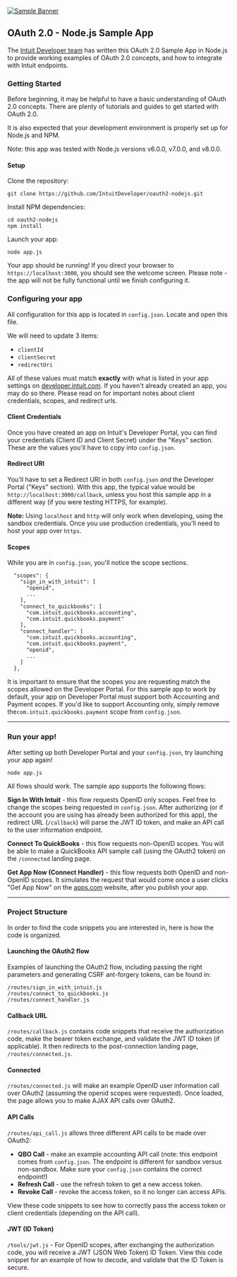 [![Sample Banner](views/Sample.png)][ss1]

## OAuth 2.0 - Node.js Sample App

The [Intuit Developer team](https://developer.intuit.com) has written this OAuth 2.0 Sample App in Node.js to provide working examples of OAuth 2.0 concepts, and how to integrate with Intuit endpoints.

### Getting Started

Before beginning, it may be helpful to have a basic understanding of OAuth 2.0 concepts. There are plenty of tutorials and guides to get started with OAuth 2.0.

It is also expected that your development environment is properly set up for Node.js and NPM.

Note: this app was tested with Node.js versions v6.0.0, v7.0.0, and v8.0.0.

#### Setup

Clone the repository:

```
git clone https://github.com/IntuitDeveloper/oauth2-nodejs.git
```

Install NPM dependencies:

```
cd oauth2-nodejs
npm install
```

Launch your app:

```
node app.js
```

Your app should be running! If you direct your browser to `https://localhost:3000`, you should see the welcome screen. Please note - the app will not be fully functional until we finish configuring it.

### Configuring your app

All configuration for this app is located in `config.json`. Locate and open this file.

We will need to update 3 items:

- `clientId`
- `clientSecret`
- `redirectUri`

All of these values must match **exactly** with what is listed in your app settings on [developer.intuit.com](https://developer.intuit.com). If you haven't already created an app, you may do so there. Please read on for important notes about client credentials, scopes, and redirect urls.

#### Client Credentials

Once you have created an app on Intuit's Developer Portal, you can find your credentials (Client ID and Client Secret) under the "Keys" section. These are the values you'll have to copy into `config.json`.

#### Redirect URI

You'll have to set a Redirect URI in both `config.json` _and_ the Developer Portal ("Keys" section). With this app, the typical value would be `http://localhost:3000/callback`, unless you host this sample app in a different way (if you were testing HTTPS, for example).

**Note:** Using `localhost` and `http` will only work when developing, using the sandbox credentials. Once you use production credentials, you'll need to host your app over `https`.

#### Scopes

While you are in `config.json`, you'll notice the scope sections.

```
  "scopes": {
    "sign_in_with_intuit": [
      "openid",
      ...
    ],
    "connect_to_quickbooks": [
      "com.intuit.quickbooks.accounting",
      "com.intuit.quickbooks.payment"
    ],
    "connect_handler": [
      "com.intuit.quickbooks.accounting",
      "com.intuit.quickbooks.payment",
      "openid",
      ...
    ]
  },
```

It is important to ensure that the scopes you are requesting match the scopes allowed on the Developer Portal. For this sample app to work by default, your app on Developer Portal must support both Accounting and Payment scopes. If you'd like to support Accounting only, simply remove the`com.intuit.quickbooks.payment` scope from `config.json`.

---

### Run your app!

After setting up both Developer Portal and your `config.json`, try launching your app again!

```
node app.js
```

All flows should work. The sample app supports the following flows:

**Sign In With Intuit** - this flow requests OpenID only scopes. Feel free to change the scopes being requested in `config.json`. After authorizing (or if the account you are using has already been authorized for this app), the redirect URL (`/callback`) will parse the JWT ID token, and make an API call to the user information endpoint.

**Connect To QuickBooks** - this flow requests non-OpenID scopes. You will be able to make a QuickBooks API sample call (using the OAuth2 token) on the `/connected` landing page.

**Get App Now (Connect Handler)** - this flow requests both OpenID and non-OpenID scopes. It simulates the request that would come once a user clicks "Get App Now" on the [apps.com](https://apps.com) website, after you publish your app.

---

### Project Structure

In order to find the code snippets you are interested in, here is how the code is organized.

#### Launching the OAuth2 flow

Examples of launching the OAuth2 flow, including passing the right parameters and generating CSRF ant-forgery tokens, can be found in:

```
/routes/sign_in_with_intuit.js
/routes/connect_to_quickbooks.js
/routes/connect_handler.js
```

#### Callback URL

`/routes/callback.js` contains code snippets that receive the authorization code, make the bearer token exchange, and validate the JWT ID token (if applicable). It then redirects to the post-connection landing page, `/routes/connected.js`.

#### Connected

`/routes/connected.js` will make an example OpenID user information call over OAuth2 (assuming the openid scopes were requested). Once loaded, the page allows you to make AJAX API calls over OAuth2.

#### API Calls

`/routes/api_call.js` allows three different API calls to be made over OAuth2:

- **QBO Call** - make an example accounting API call (note: this endpoint comes from `config.json`. The endpoint is different for sandbox versus non-sandbox. Make sure your `config.json` contains the correct endpoint!)
- **Refresh Call** - use the refresh token to get a new access token.
- **Revoke Call** - revoke the access token, so it no longer can access APIs.

View these code snippets to see how to correctly pass the access token or client credentials (depending on the API call).

#### JWT (ID Token)

`/tools/jwt.js` - For OpenID scopes, after exchanging the authorization code, you will receive a JWT (JSON Web Token) ID Token. View this code snippet for an example of how to decode, and validate that the ID Token is secure.

[ss1]: https://help.developer.intuit.com/s/samplefeedback?cid=9010&repoName=oauth2-nodejs
